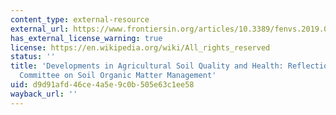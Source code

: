 ```yaml
---
content_type: external-resource
external_url: https://www.frontiersin.org/articles/10.3389/fenvs.2019.00109/full
has_external_license_warning: true
license: https://en.wikipedia.org/wiki/All_rights_reserved
status: ''
title: 'Developments in Agricultural Soil Quality and Health: Reflections by the Research
  Committee on Soil Organic Matter Management'
uid: d9d91afd-46ce-4a5e-9c0b-505e63c1ee58
wayback_url: ''
---
```

